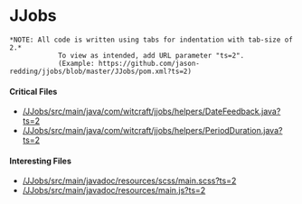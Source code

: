 # JJobs

```
*NOTE: All code is written using tabs for indentation with tab-size of 2.*
			To view as intended, add URL parameter "ts=2".
			(Example: https://github.com/jason-redding/jjobs/blob/master/JJobs/pom.xml?ts=2)
```

#### Critical Files
- [/JJobs/src/main/java/com/witcraft/jjobs/helpers/DateFeedback.java?ts=2](/jason-redding/jjobs/blob/master/JJobs/src/main/java/com/witcraft/jjobs/helpers/DateFeedback.java?ts=2)
- [/JJobs/src/main/java/com/witcraft/jjobs/helpers/PeriodDuration.java?ts=2](/jason-redding/jjobs/blob/master/JJobs/src/main/java/com/witcraft/jjobs/helpers/PeriodDuration.java?ts=2)

#### Interesting Files
- [/JJobs/src/main/javadoc/resources/scss/main.scss?ts=2](/jason-redding/jjobs/blob/master/JJobs/src/main/javadoc/resources/scss/main.scss?ts=2)
- [/JJobs/src/main/javadoc/resources/main.js?ts=2](/jason-redding/jjobs/blob/master/JJobs/src/main/javadoc/resources/main.js?ts=2)
